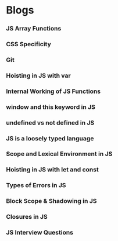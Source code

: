 # Blogs

### JS Array Functions

### CSS Specificity

### Git

### Hoisting in JS with var

### Internal Working of JS Functions

### window and this keyword in JS

### undefined vs not defined in JS

### JS is a loosely typed language

### Scope and Lexical Environment in JS

### Hoisting in JS with let and const

### Types of Errors in JS

### Block Scope & Shadowing in JS

### Closures in JS

### JS Interview Questions
